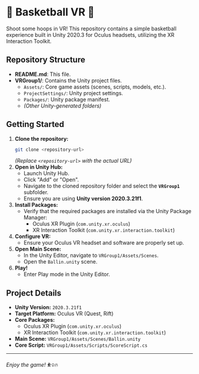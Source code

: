 # 🏀 Basketball VR 🏀

Shoot some hoops in VR! This repository contains a simple basketball experience built in Unity 2020.3 for Oculus headsets, utilizing the XR Interaction Toolkit.

## Repository Structure

*   **README.md**: This file.
*   **VRGroup1/**: Contains the Unity project files.
    *   `Assets/`: Core game assets (scenes, scripts, models, etc.).
    *   `ProjectSettings/`: Unity project settings.
    *   `Packages/`: Unity package manifest.
    *   *(Other Unity-generated folders)*

## Getting Started

1.  **Clone the repository:**
    ```bash
    git clone <repository-url>
    ```
    *(Replace `<repository-url>` with the actual URL)*
2.  **Open in Unity Hub:**
    *   Launch Unity Hub.
    *   Click "Add" or "Open".
    *   Navigate to the cloned repository folder and select the **`VRGroup1`** subfolder.
    *   Ensure you are using **Unity version 2020.3.21f1**.
3.  **Install Packages:**
    *   Verify that the required packages are installed via the Unity Package Manager:
        *   Oculus XR Plugin (`com.unity.xr.oculus`)
        *   XR Interaction Toolkit (`com.unity.xr.interaction.toolkit`)
4.  **Configure VR:**
    *   Ensure your Oculus VR headset and software are properly set up.
5.  **Open Main Scene:**
    *   In the Unity Editor, navigate to `VRGroup1/Assets/Scenes`.
    *   Open the `Ballin.unity` scene.
6.  **Play!**
    *   Enter Play mode in the Unity Editor.

## Project Details

*   **Unity Version:** `2020.3.21f1`
*   **Target Platform:** Oculus VR (Quest, Rift)
*   **Core Packages:**
    *   Oculus XR Plugin (`com.unity.xr.oculus`)
    *   XR Interaction Toolkit (`com.unity.xr.interaction.toolkit`)
*   **Main Scene:** `VRGroup1/Assets/Scenes/Ballin.unity`
*   **Core Script:** `VRGroup1/Assets/Scripts/ScoreScript.cs`

---
*Enjoy the game!* ⛹️‍♀️🔥 